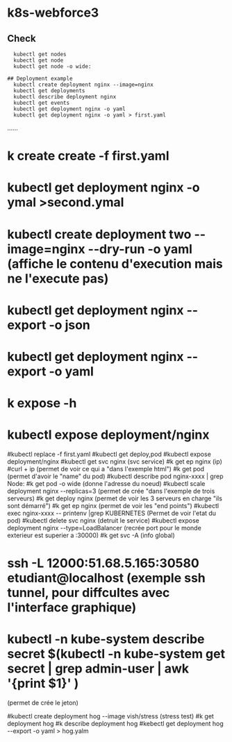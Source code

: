 # k8s-webforce3

## Check
```shell script
  kubectl get nodes
  kubectl get node
  kubectl get node -o wide:

## Deployment example
  kubectl create deployment nginx --image=nginx
  kubectl get deployments
  kubectl describe deployment nginx
  kubectl get events
  kubectl get deployment nginx -o yaml 
  kubectl get deployment nginx -o yaml > first.yaml
```

......


# k create create -f first.yaml
# kubectl get deployment nginx -o ymal >second.ymal
# kubectl create deployment two -- image=nginx --dry-run -o yaml (affiche le contenu d'execution mais ne l'execute pas)  
# kubectl get deployment nginx --export -o json
# kubectl get deployment nginx --export -o yaml
# k expose -h
# kubectl expose deployment/nginx
#kubectl replace -f first.yaml
#kubectl get deploy,pod
#kubectl expose deployment/nginx
#kubectl get svc nginx (svc service)
#k get ep nginx (ip)
#curl + ip (permet de voir ce qui a "dans l'exemple html")
#k get pod  (permet d'avoir le "name" du pod)
#kubectl describe pod nginx-xxxx | grep Node: 
#k get pod -o wide (donne l'adresse du noeud)
#kubectl scale deployment nginx --replicas=3 (permet de crée  "dans l'exemple  de trois serveurs)
#k get deploy nginx (permet de voir les 3 serveurs en charge "ils sont démarré")
#k get ep nginx (permet de voir les "end points")
#kubectl exec nginx-xxxx -- printenv |grep KUBERNETES (Permet de voir l'etat du pod)
#kubectl delete svc nginx (detruit le service)
#kubectl expose deployment nginx --type=LoadBalancer (recrée port pour le monde exterieur est superier a :30000)
#k get svc -A (info global)

# ssh -L 12000:51.68.5.165:30580 etudiant@localhost (exemple ssh tunnel, pour diffcultes avec l'interface graphique)

# kubectl -n kube-system describe secret $(kubectl -n kube-system get secret | grep admin-user | awk '{print $1}' ) 
(permet de crée le jeton)

#kubectl create deployment hog --image vish/stress (stress test)
#k get deployment hog 
#k describe deployment hog
#kebectl get deployment hog --export -o yaml > hog.yalm 





